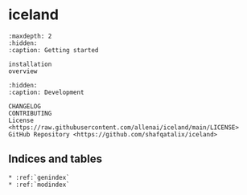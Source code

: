 # **iceland**

```{toctree}
:maxdepth: 2
:hidden:
:caption: Getting started

installation
overview
```

```{toctree}
:hidden:
:caption: Development

CHANGELOG
CONTRIBUTING
License <https://raw.githubusercontent.com/allenai/iceland/main/LICENSE>
GitHub Repository <https://github.com/shafqatalix/iceland>
```

## Indices and tables

```{eval-rst}
* :ref:`genindex`
* :ref:`modindex`
```
